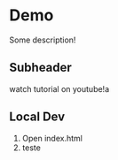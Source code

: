 # Demo

Some description!

## Subheader

watch tutorial on youtube!a

## Local Dev

1. Open index.html
2. teste

